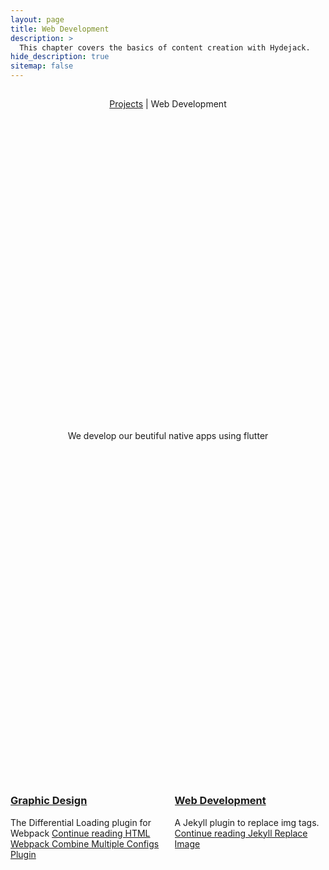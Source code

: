 ```yaml
---
layout: page
title: Web Development
description: >
  This chapter covers the basics of content creation with Hydejack.
hide_description: true
sitemap: false
---
```



<article id="project" class="page mb6" role="article" vocab="http://schema.org/" typeof="CreativeWork" resource="#project">
   <header>
      <h1 class="page-title" property="name"></h1>
      <p class="post-date heading"> <a href="/portfolio/" class="flip-title" property="genre">Projects</a> | <time datetime="2020-07-07T00:00:00+07:00">Web Development</time> </p>
      <div class="lead aspect-ratio sixteen-nine" style="opacity: 1;"> <img src="https://firebasestorage.googleapis.com/v0/b/graph-media.appspot.com/o/images%2Fwebdev.jpg?alt=media&token=a30103b8-0e31-4652-83be-c59250bcd959"  sizes="(min-width:90em)48rem,(min-width:54em)42rem,(min-width:42em)38rem,100vw" alt="Hydejack 9" property="image" width="864" height="486" loading="lazy" style="opacity: 0;"></div>
      <p class="note-sm" property="description">
         We develop our beutiful native apps using flutter
         <meta property="disambiguatingDescription" content="A boutique Jekyll theme">
      </p>
   </header>
</article>

<article class="page" role="article">
   <div class="columns columns-break">
      <div class="column column-1-2">
         <article class="project-card" vocab="http://schema.org/" typeof="CreativeWork" resource="/projects/html-webpack-combine-multiple-configs-plugin/#project">
            <meta property="name" content="HTML Webpack Combine Multiple Configs Plugin">
            <meta property="image" content="/assets/img/projects/webpack.png">
            <a href="/projects/html-webpack-combine-multiple-configs-plugin/" class="no-hover no-print-link flip-project" tabindex="-1">
               <div class="project-card-img aspect-ratio sixteen-nine flip-project-img"> <img src="http://127.0.0.1:4000/assets/img/design.png" sizes="(min-width:86em)27.5rem,(min-width:54em)24.5rem,(min-width:42em)21.5rem,42rem" alt="HTML Webpack Combine Multiple Configs Plugin" width="864" height="486" loading="lazy" style="opacity: 0;"></div>
            </a>
            <h3 class="project-card-title flip-project-title"> <a href="/projects/html-webpack-combine-multiple-configs-plugin/" class="flip-title" property="mainEntityOfPage">Graphic Design</a></h3>
            <p class="project-card-text fine" property="disambiguatingDescription"> The Differential Loading plugin for Webpack <a class="fill-card no-hover" href="/projects/html-webpack-combine-multiple-configs-plugin/" tabindex="-1"><span class="sr-only">Continue reading HTML Webpack Combine Multiple Configs Plugin </span></a></p>
         </article>
      </div>
      <div class="column column-1-2">
         <article class="project-card" vocab="http://schema.org/" typeof="CreativeWork" resource="/projects/jekyll-replace-img/#project">
            <meta property="name" content="Jekyll Replace Image">
            <meta property="image" content="/assets/img/jekyll.svg">
            <a href="/projects/jekyll-replace-img/" class="no-hover no-print-link flip-project" tabindex="-1">
               <div class="project-card-img aspect-ratio sixteen-nine flip-project-img"> <img src="http://127.0.0.1:4000/assets/img/webdev.png" alt="Jekyll Replace Image" width="864" height="486" loading="lazy" style="opacity: 0;"></div>
            </a>
            <h3 class="project-card-title flip-project-title"> <a href="/projects/jekyll-replace-img/" class="flip-title" property="mainEntityOfPage">Web Development</a></h3>
            <p class="project-card-text fine" property="disambiguatingDescription"> A Jekyll plugin to replace img tags. <a class="fill-card no-hover" href="/projects/jekyll-replace-img/" tabindex="-1"><span class="sr-only">Continue reading Jekyll Replace Image </span></a></p>
         </article>
      </div>     
      
      
   </div>
   
</article>